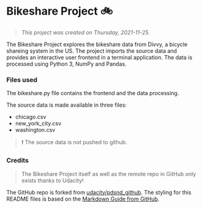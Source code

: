 # Bikeshare Project :bike:

> *This project was created on Thursday, 2021-11-25.*

The Bikeshare Project explores the bikeshare data from Divvy, a bicycle shareing system in the US. The project imports the source data and provides an interactive user frontend in a terminal application. The data is processed using Python 3, NumPy and Pandas.


### Files used

The bikeshare.py file contains the frontend and the data processing.

The source data is made available in three files:
 - chicago.csv
 - new_york_city.csv
 - washington.csv

> :exclamation: The source data is not pushed to github.


### Credits

> The Bikeshare Project itself as well as the remote repo in GitHub only exists thanks to Udacity!

The GitHub repo is forked from [udacity/pdsnd_github](https://github.com/udacity/pdsnd_github).
The styling for this README files is based on the [Markdown Guide from GitHub](https://guides.github.com/features/mastering-markdown/).

